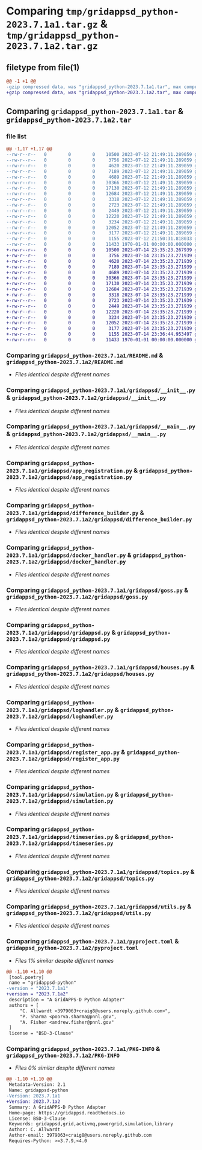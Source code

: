 # Comparing `tmp/gridappsd_python-2023.7.1a1.tar.gz` & `tmp/gridappsd_python-2023.7.1a2.tar.gz`

## filetype from file(1)

```diff
@@ -1 +1 @@
-gzip compressed data, was "gridappsd_python-2023.7.1a1.tar", max compression
+gzip compressed data, was "gridappsd_python-2023.7.1a2.tar", max compression
```

## Comparing `gridappsd_python-2023.7.1a1.tar` & `gridappsd_python-2023.7.1a2.tar`

### file list

```diff
@@ -1,17 +1,17 @@
--rw-r--r--   0        0        0    10500 2023-07-12 21:49:11.289059 gridappsd_python-2023.7.1a1/README.md
--rw-r--r--   0        0        0     3756 2023-07-12 21:49:11.289059 gridappsd_python-2023.7.1a1/gridappsd/__init__.py
--rw-r--r--   0        0        0     4620 2023-07-12 21:49:11.289059 gridappsd_python-2023.7.1a1/gridappsd/__main__.py
--rw-r--r--   0        0        0     7189 2023-07-12 21:49:11.289059 gridappsd_python-2023.7.1a1/gridappsd/app_registration.py
--rw-r--r--   0        0        0     4689 2023-07-12 21:49:11.289059 gridappsd_python-2023.7.1a1/gridappsd/difference_builder.py
--rw-r--r--   0        0        0    30366 2023-07-12 21:49:11.289059 gridappsd_python-2023.7.1a1/gridappsd/docker_handler.py
--rw-r--r--   0        0        0    17130 2023-07-12 21:49:11.289059 gridappsd_python-2023.7.1a1/gridappsd/goss.py
--rw-r--r--   0        0        0    12684 2023-07-12 21:49:11.289059 gridappsd_python-2023.7.1a1/gridappsd/gridappsd.py
--rw-r--r--   0        0        0     3318 2023-07-12 21:49:11.289059 gridappsd_python-2023.7.1a1/gridappsd/houses.py
--rw-r--r--   0        0        0     2723 2023-07-12 21:49:11.289059 gridappsd_python-2023.7.1a1/gridappsd/loghandler.py
--rw-r--r--   0        0        0     2449 2023-07-12 21:49:11.289059 gridappsd_python-2023.7.1a1/gridappsd/register_app.py
--rw-r--r--   0        0        0    12220 2023-07-12 21:49:11.289059 gridappsd_python-2023.7.1a1/gridappsd/simulation.py
--rw-r--r--   0        0        0     3234 2023-07-12 21:49:11.289059 gridappsd_python-2023.7.1a1/gridappsd/timeseries.py
--rw-r--r--   0        0        0    12052 2023-07-12 21:49:11.289059 gridappsd_python-2023.7.1a1/gridappsd/topics.py
--rw-r--r--   0        0        0     3177 2023-07-12 21:49:11.289059 gridappsd_python-2023.7.1a1/gridappsd/utils.py
--rw-r--r--   0        0        0     1155 2023-07-12 21:50:31.818033 gridappsd_python-2023.7.1a1/pyproject.toml
--rw-r--r--   0        0        0    11433 1970-01-01 00:00:00.000000 gridappsd_python-2023.7.1a1/PKG-INFO
+-rw-r--r--   0        0        0    10500 2023-07-14 23:35:23.267939 gridappsd_python-2023.7.1a2/README.md
+-rw-r--r--   0        0        0     3756 2023-07-14 23:35:23.271939 gridappsd_python-2023.7.1a2/gridappsd/__init__.py
+-rw-r--r--   0        0        0     4620 2023-07-14 23:35:23.271939 gridappsd_python-2023.7.1a2/gridappsd/__main__.py
+-rw-r--r--   0        0        0     7189 2023-07-14 23:35:23.271939 gridappsd_python-2023.7.1a2/gridappsd/app_registration.py
+-rw-r--r--   0        0        0     4689 2023-07-14 23:35:23.271939 gridappsd_python-2023.7.1a2/gridappsd/difference_builder.py
+-rw-r--r--   0        0        0    30366 2023-07-14 23:35:23.271939 gridappsd_python-2023.7.1a2/gridappsd/docker_handler.py
+-rw-r--r--   0        0        0    17130 2023-07-14 23:35:23.271939 gridappsd_python-2023.7.1a2/gridappsd/goss.py
+-rw-r--r--   0        0        0    12684 2023-07-14 23:35:23.271939 gridappsd_python-2023.7.1a2/gridappsd/gridappsd.py
+-rw-r--r--   0        0        0     3318 2023-07-14 23:35:23.271939 gridappsd_python-2023.7.1a2/gridappsd/houses.py
+-rw-r--r--   0        0        0     2723 2023-07-14 23:35:23.271939 gridappsd_python-2023.7.1a2/gridappsd/loghandler.py
+-rw-r--r--   0        0        0     2449 2023-07-14 23:35:23.271939 gridappsd_python-2023.7.1a2/gridappsd/register_app.py
+-rw-r--r--   0        0        0    12220 2023-07-14 23:35:23.271939 gridappsd_python-2023.7.1a2/gridappsd/simulation.py
+-rw-r--r--   0        0        0     3234 2023-07-14 23:35:23.271939 gridappsd_python-2023.7.1a2/gridappsd/timeseries.py
+-rw-r--r--   0        0        0    12052 2023-07-14 23:35:23.271939 gridappsd_python-2023.7.1a2/gridappsd/topics.py
+-rw-r--r--   0        0        0     3177 2023-07-14 23:35:23.271939 gridappsd_python-2023.7.1a2/gridappsd/utils.py
+-rw-r--r--   0        0        0     1155 2023-07-14 23:36:44.953497 gridappsd_python-2023.7.1a2/pyproject.toml
+-rw-r--r--   0        0        0    11433 1970-01-01 00:00:00.000000 gridappsd_python-2023.7.1a2/PKG-INFO
```

### Comparing `gridappsd_python-2023.7.1a1/README.md` & `gridappsd_python-2023.7.1a2/README.md`

 * *Files identical despite different names*

### Comparing `gridappsd_python-2023.7.1a1/gridappsd/__init__.py` & `gridappsd_python-2023.7.1a2/gridappsd/__init__.py`

 * *Files identical despite different names*

### Comparing `gridappsd_python-2023.7.1a1/gridappsd/__main__.py` & `gridappsd_python-2023.7.1a2/gridappsd/__main__.py`

 * *Files identical despite different names*

### Comparing `gridappsd_python-2023.7.1a1/gridappsd/app_registration.py` & `gridappsd_python-2023.7.1a2/gridappsd/app_registration.py`

 * *Files identical despite different names*

### Comparing `gridappsd_python-2023.7.1a1/gridappsd/difference_builder.py` & `gridappsd_python-2023.7.1a2/gridappsd/difference_builder.py`

 * *Files identical despite different names*

### Comparing `gridappsd_python-2023.7.1a1/gridappsd/docker_handler.py` & `gridappsd_python-2023.7.1a2/gridappsd/docker_handler.py`

 * *Files identical despite different names*

### Comparing `gridappsd_python-2023.7.1a1/gridappsd/goss.py` & `gridappsd_python-2023.7.1a2/gridappsd/goss.py`

 * *Files identical despite different names*

### Comparing `gridappsd_python-2023.7.1a1/gridappsd/gridappsd.py` & `gridappsd_python-2023.7.1a2/gridappsd/gridappsd.py`

 * *Files identical despite different names*

### Comparing `gridappsd_python-2023.7.1a1/gridappsd/houses.py` & `gridappsd_python-2023.7.1a2/gridappsd/houses.py`

 * *Files identical despite different names*

### Comparing `gridappsd_python-2023.7.1a1/gridappsd/loghandler.py` & `gridappsd_python-2023.7.1a2/gridappsd/loghandler.py`

 * *Files identical despite different names*

### Comparing `gridappsd_python-2023.7.1a1/gridappsd/register_app.py` & `gridappsd_python-2023.7.1a2/gridappsd/register_app.py`

 * *Files identical despite different names*

### Comparing `gridappsd_python-2023.7.1a1/gridappsd/simulation.py` & `gridappsd_python-2023.7.1a2/gridappsd/simulation.py`

 * *Files identical despite different names*

### Comparing `gridappsd_python-2023.7.1a1/gridappsd/timeseries.py` & `gridappsd_python-2023.7.1a2/gridappsd/timeseries.py`

 * *Files identical despite different names*

### Comparing `gridappsd_python-2023.7.1a1/gridappsd/topics.py` & `gridappsd_python-2023.7.1a2/gridappsd/topics.py`

 * *Files identical despite different names*

### Comparing `gridappsd_python-2023.7.1a1/gridappsd/utils.py` & `gridappsd_python-2023.7.1a2/gridappsd/utils.py`

 * *Files identical despite different names*

### Comparing `gridappsd_python-2023.7.1a1/pyproject.toml` & `gridappsd_python-2023.7.1a2/pyproject.toml`

 * *Files 1% similar despite different names*

```diff
@@ -1,10 +1,10 @@
 [tool.poetry]
 name = "gridappsd-python"
-version = "2023.7.1a1"
+version = "2023.7.1a2"
 description = "A GridAPPS-D Python Adapter"
 authors = [
     "C. Allwardt <3979063+craig8@users.noreply.github.com>",
     "P. Sharma <poorva.sharma@pnnl.gov",
     "A. Fisher <andrew.fisher@pnnl.gov"
 ]
 license = "BSD-3-Clause"
```

### Comparing `gridappsd_python-2023.7.1a1/PKG-INFO` & `gridappsd_python-2023.7.1a2/PKG-INFO`

 * *Files 0% similar despite different names*

```diff
@@ -1,10 +1,10 @@
 Metadata-Version: 2.1
 Name: gridappsd-python
-Version: 2023.7.1a1
+Version: 2023.7.1a2
 Summary: A GridAPPS-D Python Adapter
 Home-page: https://gridappsd.readthedocs.io
 License: BSD-3-Clause
 Keywords: gridappsd,grid,activmq,powergrid,simulation,library
 Author: C. Allwardt
 Author-email: 3979063+craig8@users.noreply.github.com
 Requires-Python: >=3.7.9,<4.0
```

